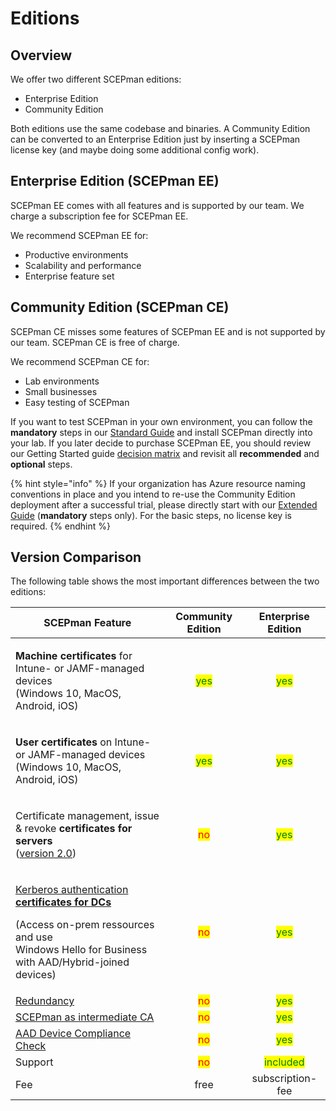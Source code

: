 # Editions

## Overview

We offer two different SCEPman editions:

* Enterprise Edition
* Community Edition

Both editions use the same codebase and binaries. A Community Edition can be converted to an Enterprise Edition just by inserting a SCEPman license key (and maybe doing some additional config work).

## Enterprise Edition (SCEPman EE)

SCEPman EE comes with all features and is supported by our team. We charge a subscription fee for SCEPman EE.

We recommend SCEPman EE for:

* Productive environments
* Scalability and performance
* Enterprise feature set

## Community Edition (SCEPman CE)

SCEPman CE misses some features of SCEPman EE and is not supported by our team. SCEPman CE is free of charge.

We recommend SCEPman CE for:

* Lab environments
* Small businesses
* Easy testing of SCEPman

If you want to test SCEPman in your own environment, you can follow the **mandatory** steps in our [Standard Guide](scepman-deployment/community-guide.md) and install SCEPman directly into your lab. If you later decide to purchase SCEPman EE, you should review our Getting Started guide [decision matrix](scepman-deployment/deployment-guides/#decision-matrix) and revisit all **recommended** and **optional** steps.

{% hint style="info" %}
If your organization has Azure resource naming conventions in place and you intend to re-use the Community Edition deployment after a successful trial, please directly start with our [Extended Guide](scepman-deployment/deployment-guides/enterprise-guide-1.md) (**mandatory** steps only). For the basic steps, no license key is required.
{% endhint %}

## Version Comparison

The following table shows the most important differences between the two editions:

| SCEPman Feature                                                                                                                                                                                                                                                                                   |         **Community Edition**         |           **Enterprise Edition**           |
| ------------------------------------------------------------------------------------------------------------------------------------------------------------------------------------------------------------------------------------------------------------------------------------------------- | :-----------------------------------: | :----------------------------------------: |
| <p><strong>Machine certificates</strong> for Intune- or JAMF-managed devices<br>(Windows 10, MacOS, Android, iOS)</p>                                                                                                                                                                             | <mark style="color:green;">yes</mark> |    <mark style="color:green;">yes</mark>   |
| <p><strong>User certificates</strong> on Intune- or JAMF-managed devices<br>(Windows 10, MacOS, Android, iOS)</p>                                                                                                                                                                                 | <mark style="color:green;">yes</mark> |    <mark style="color:green;">yes</mark>   |
| <p>Certificate management, issue &#x26; revoke <strong>certificates for servers</strong><br>(<a href="changelog.md#2.0-soon-in-preview">version 2.0</a>)</p>                                                                                                                                      |   <mark style="color:red;">no</mark>  |    <mark style="color:green;">yes</mark>   |
| <p><a href="https://docs.scepman.com/certificate-deployment/other-1/domain-controller-certificates">Kerberos authentication <strong>certificates for DCs</strong></a><strong></strong></p><p>(Access on-prem ressources and use<br>Windows Hello for Business with AAD/Hybrid-joined devices)</p> |   <mark style="color:red;">no</mark>  |    <mark style="color:green;">yes</mark>   |
| [Redundancy](https://docs.scepman.com/scepman-configuration/optional/geo-redundancy)                                                                                                                                                                                                              |   <mark style="color:red;">no</mark>  |    <mark style="color:green;">yes</mark>   |
| [SCEPman as intermediate CA](https://docs.scepman.com/scepman-configuration/optional/intermediate-certificate)                                                                                                                                                                                    |   <mark style="color:red;">no</mark>  |    <mark style="color:green;">yes</mark>   |
| [AAD Device Compliance Check](https://docs.scepman.com/scepman-configuration/optional/application-settings#appconfig-intunevalidation-compliancecheck)                                                                                                                                            |   <mark style="color:red;">no</mark>  |    <mark style="color:green;">yes</mark>   |
| Support                                                                                                                                                                                                                                                                                           |   <mark style="color:red;">no</mark>  | <mark style="color:green;">included</mark> |
| Fee                                                                                                                                                                                                                                                                                               |                  free                 |              subscription-fee              |

